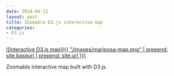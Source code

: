 ```yaml
---
date: 2014-04-12
layout: post
title: Zoomable D3.js interactive map
categories:
- D3.js
---
```


[![Interactive D3.js map]({{ "/images/mariposa-map.png" | prepend: site.baseurl | prepend: site.url }})](http://nupykl.github.io/mariposa-map)

Zoomable interactive map built with D3.js. 